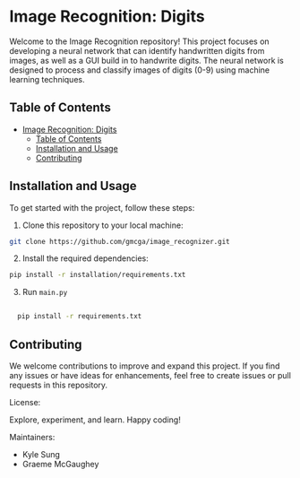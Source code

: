 # Image Recognition: Digits

Welcome to the Image Recognition repository! This project focuses on developing a neural network that can identify handwritten digits from images, as well as a GUI build in to handwrite digits. The neural network is designed to process and classify images of digits (0-9) using machine learning techniques.

## Table of Contents

- [Image Recognition: Digits](#image-recognition-digits)
  - [Table of Contents](#table-of-contents)
  - [Installation and Usage](#installation-and-usage)
  - [Contributing](#contributing)



## Installation and Usage

To get started with the project, follow these steps:

1. Clone this repository to your local machine:
  ```bash
  git clone https://github.com/gmcga/image_recognizer.git
  ```

2. Install the required dependencies:
  ```bash
  pip install -r installation/requirements.txt
  ```

3. Run ``main.py``
  ```bash

    pip install -r requirements.txt
  ```






## Contributing

We welcome contributions to improve and expand this project. If you find any issues or have ideas for enhancements, feel free to create issues or pull requests in this repository.

License: 


Explore, experiment, and learn. Happy coding!

Maintainers:
- Kyle Sung
- Graeme McGaughey
